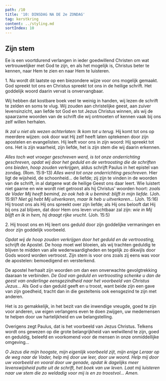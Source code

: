 ```yaml
---
path: /10
title: '10: DINSDAG NA DE 2e ZONDAG'
tag: kerstkring
content: ../styling.md
sortIndex: 10
---
```


## Zijn stem

Ee is een voortdurend verlangen in ieder goedwillend Christen om wat vertrouwelijker met God te zijn, en als het mogelijk is, Christus beter te kennen, naar Hem te zien en naar Hem te luisteren.

1\. Nu wordt dit laatste op een biezondere wijze voor ons mogelijk gemaakt. God spreekt tot ons en Christus spreekt tot ons in de heilige schrift. Het goddelijk woord daarin vervat is onvervangbaar.

Wij hebben dat kostbare boek veel te weinig in handen, wij lezen de schrift te zelden en soms te vlug. Wij zouden aan christelijke geest, aan zuiver levensinzicht, aan liefde tot God en tot Jezus Christus winnen, als wij de spaarzame woorden van de schrift die wij ontmoeten of kennen vaak bij ons zelf willen herhalen.

_Ik zal u niet als wezen achterlaten: Ik kom tot u terug._ Hij komt tot ons op meerdere wijzen: ook door wat Hij zelf heeft laten optekenen door zijn apostelen en evangelisten. Hij leeft voor ons in zijn woord: Hij spreekt tot ons. Het is zijn waarheid, zijn liefde, het is zijn stem die wij daarin erkennen.

_Alles toch wat vroeger geschreven werd, is tot onze onderrichting geschreven, opdat wij door het geduld en de vertroosting die de schriften ons bieden, hoop zouden verkrijgen,_ aldus schrijft Paulus in het epistel van zondag. (Rom. 15:9-13) _Alles werd tot onze onderrichting geschreven._ Hier ligt de wijsheid, de schoonheid... de liefde; zij zijn te vinden in de woorden van de schrift, in al datgene wat de heilige Geest ons daar leert. Wie luistert niet gaarne en wie wordt niet getroost als hij Christus' woorden hoort: _zoals de Vader Mij heeft bemind, zo ook heb ik u bemind: blijft in mijn liefde._ (Joh. 15:9)? _Niet gij hebt Mij uitverkoren, maar Ik heb u uitverkoren..._ (Joh. 15:16) Hij troost ons als Hij ons spreekt over zijn liefde; als Hij ons belooft dat Hij bij ons zal blijven, dat door Hem ons leven vruchtbaar zal zijn: _wie in Mij blijft en Ik in hem, hij draagt rijke vrucht_. (Joh. 15:5)

2\. Hij troost ons en Hij leert ons geduld door zijn goddelijke vermaningen en door zijn goddelijk voorbeeld.

_Opdat wij de hoop zouden verkrijgen door het geduld en de vertroosting,_ schrijft de Apostel. De hoop moet wel bloeien, als wij trachten geduldig te blijven te midden van alle wederwaardigheden en tegelijk zo dikwijls door Gods woord worden vertroost. Zijn stem is voor ons zoals zij eens was voor de apostelen: bemoedigend en versterkend.

De apostel herhaalt zijn woorden om dan een onverwachte gevolgtrekking daaraan te verbinden. _De God van geduld en vertroosting schenke u dan de geest van onderlinge eensgezindheid naar het voorbeeld van Christus Jezus..._ Als God u dan geduld geeft en u troost, want beide zijn een gave van zijn goedheid, tracht dan in die gesteltenis ook eensgezind te zijn met anderen.

Het is zo gemakkelijk, in het bezit van die inwendige vreugde, goed te zijn voor anderen, uw eigen verlangens even te doen zwijgen, uw medemensen te helpen door uw hartelijkheid en uw belangstelling.

Overigens zegt Paulus, dat is het voorbeeld van Jezus Christus. Telkens wordt ons gewezen op die grote belangrijkheid van welwillend te zijn, goed en geduldig, beleefd en voorkomend voor de mensen in onze onmiddellijke omgeving...

_O Jezus die mijn hoogste, mijn eigenlijk voorbeeld zijt, mijn enige Leraar op de weg naar de Vader, help mij door uw leer, door uw woord. Help mij door uw voorbeeld en vooral door uw genade, opdat ik dagelijks meer levenswijsheid putte uit de schrift, het boek van uw leven. Laat mij luisteren naar uw stem die zo weldadig voor mij is en zo troostvol... Amen._
